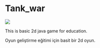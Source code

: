 # Tank_war

<img src="https://travis-ci.org/msoner1/Tank_war.svg?branch=master" />

This is basic 2d java game for education.

Oyun geliştirme eğitimi için basit bir 2d oyun.
